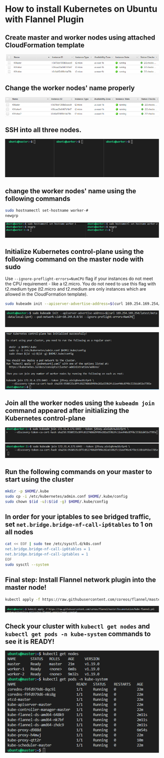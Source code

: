 # How to install Kubernetes on Ubuntu with Flannel Plugin

## Create master and worker nodes using attached CloudFormation template
![change_name_1](snapshots/change_name_1.png)

## Change the worker nodes' name properly
![change_name_2](snapshots/change_name_2.png)

## SSH into all three nodes.
![console_1](snapshots/console_1.png)

## change the worker nodes' name using the following commands
```bash
sudo hostnamectl set-hostname worker-#
newgrp
```
![console_2](snapshots/console_2.png)

## Initialize Kubernetes control-plane using the following command on the master node with sudo 
Use `--ignore-preflight-errors=NumCPU` flag if your instances do not meet the CPU requirement - like a t2.micro. You do not need to use this flag with t2.medium type (t2.micro and t2.medium are only instances which are allowed in the CloudFormation template).
```bash
sudo kubeadm init --apiserver-advertise-address=$(curl 169.254.169.254/latest/meta-data/local-ipv4) --pod-network-cidr=10.244.0.0/16 --ignore-preflight-errors=NumCPU
```
![create_command](snapshots/create_command.png)

![result_1](snapshots/result_1.png)

## Join all the worker nodes using the `kubeadm join` command appeared after initializing the Kubernetes control-plane
![join_worker_1](snapshots/join_worker_1.png)
![join_worker_2](snapshots/join_worker_2.png)

## Run the following commands on your master to start using the cluster
```bash
mkdir -p $HOME/.kube
sudo cp -i /etc/kubernetes/admin.conf $HOME/.kube/config
sudo chown $(id -u):$(id -g) $HOME/.kube/config
```

## In order for your iptables to see bridged traffic, set `net.bridge.bridge-nf-call-ip6tables` to 1 on all nodes
```bash
cat << EOF | sudo tee /etc/sysctl.d/k8s.conf
net.bridge.bridge-nf-call-ip6tables = 1
net.bridge.bridge-nf-call-iptables = 1
EOF
sudo sysctl --system
```

## Final step: Install Flannel network plugin into the master node!
```bash
kubectl apply -f https://raw.githubusercontent.com/coreos/flannel/master/Documentation/kube-flannel.yml
```
![flannel](snapshots/flannel.png)

## Check your cluster with `kubectl get nodes` and `kubectl get pods -n kube-system` commands to see it is READY!
![cluster_ready](snapshots/cluster_ready.png)
